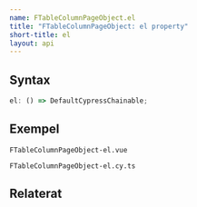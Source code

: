 ```yaml
---
name: FTableColumnPageObject.el
title: "FTableColumnPageObject: el property"
short-title: el
layout: api
---
```


## Syntax

```ts nocompile nolint
el: () => DefaultCypressChainable;
```

## Exempel

```import static
FTableColumnPageObject-el.vue
```

```import
FTableColumnPageObject-el.cy.ts
```

## Relaterat
